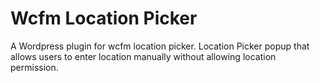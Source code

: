 # Wcfm Location Picker
 A Wordpress plugin for wcfm location picker. Location Picker popup that allows users to enter location manually without allowing location permission.
